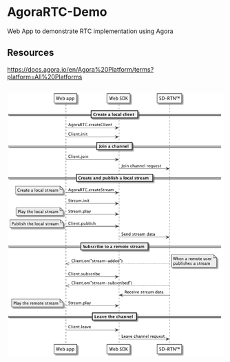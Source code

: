 # AgoraRTC-Demo
Web App to demonstrate RTC implementation using Agora

## Resources

<a>https://docs.agora.io/en/Agora%20Platform/terms?platform=All%20Platforms</a>

<pre></pre>

![alt text](https://github.com/G-M-C/AgoraRTC-Demo/blob/main/Agora%20Comms%20Schematics.png)
